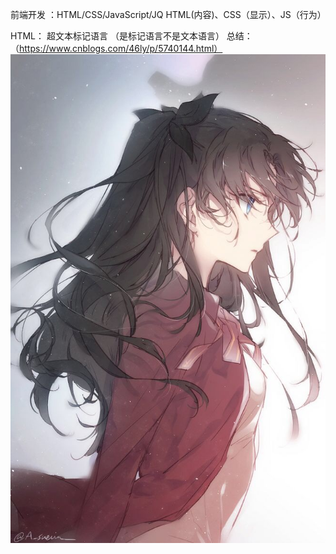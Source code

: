 前端开发 ：HTML/CSS/JavaScript/JQ
HTML(内容)、CSS（显示）、JS（行为）



HTML：
超文本标记语言 （是标记语言不是文本语言）
总结：（https://www.cnblogs.com/46ly/p/5740144.html）
 ![image](https://github.com/StingLon/WEB-/blob/master/IMG_0333.JPG)
